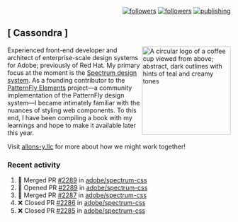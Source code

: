 <p align="right"><a rel="me" href="https://front-end.social/@castastrophe">
    <img alt="followers" title="Follow me on Mastodon" src="https://img.shields.io/mastodon/follow/109297102751309835?domain=https%3A%2F%2Ffront-end.social&label=Follow&logo=mastodon&logoColor=white&style=for-the-badge&labelColor=008080&color=006969"/></a>
  <a href="https://codepen.io/castastrophe/">
    <img alt="followers" title="Follow me on CodePen" src="https://img.shields.io/badge/16-1?color=640464&labelColor=7c007c&style=for-the-badge&logo=codepen&label=Follow"/></a>
<a href="https://castastrophe.medium.com/">
    <img alt="publishing" title="View articles on Medium" src="https://img.shields.io/badge/107-1?color=666&labelColor=444&label=subscribe&logo=medium&logoColor=white&style=for-the-badge"/></a>
</p>

## [&nbsp;Cassondra&nbsp;]

<img align="right" src="https://github-production-user-asset-6210df.s3.amazonaws.com/1840295/253016758-ba468774-1cd3-42c2-8f43-947b5eeb5edf.png" height="200" alt="A circular logo of a coffee cup viewed from above; abstract, dark outlines with hints of teal and creamy tones">

Experienced front-end developer and architect of enterprise-scale design systems for Adobe; previously of Red Hat. My primary focus at the moment is the [Spectrum design system](https://github.com/adobe/spectrum-css). As a founding contributor to the [PatternFly&nbsp;Elements](https://github.com/patternfly/patternfly-elements) project&mdash;a community implementation of the PatternFly design system&mdash;I became intimately familiar with the nuances of styling web components. To this end, I have been compiling a book with my learnings and hope to make it available later this year.

Visit [allons-y.llc](http://allons-y.llc/) for more about how we might work together!

### Recent activity

<!--START_SECTION:activity-->
1. 🎉 Merged PR [#2289](https://github.com/adobe/spectrum-css/pull/2289) in [adobe/spectrum-css](https://github.com/adobe/spectrum-css)
2. 💪 Opened PR [#2289](https://github.com/adobe/spectrum-css/pull/2289) in [adobe/spectrum-css](https://github.com/adobe/spectrum-css)
3. 🎉 Merged PR [#2287](https://github.com/adobe/spectrum-css/pull/2287) in [adobe/spectrum-css](https://github.com/adobe/spectrum-css)
4. ❌ Closed PR [#2286](https://github.com/adobe/spectrum-css/pull/2286) in [adobe/spectrum-css](https://github.com/adobe/spectrum-css)
5. ❌ Closed PR [#2285](https://github.com/adobe/spectrum-css/pull/2285) in [adobe/spectrum-css](https://github.com/adobe/spectrum-css)
<!--END_SECTION:activity-->
